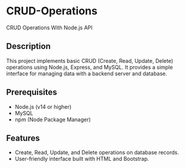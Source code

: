 # CRUD-Operations

CRUD Operations With Node.js API

## Description

This project implements basic CRUD (Create, Read, Update, Delete) operations using Node.js, Express, and MySQL. It provides a simple interface for managing data with a backend server and database.

## Prerequisites

- Node.js (v14 or higher)
- MySQL
- npm (Node Package Manager)

## Features

- Create, Read, Update, and Delete operations on database records.
- User-friendly interface built with HTML and Bootstrap.
